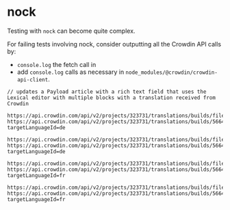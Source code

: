# nock

Testing with `nock` can become quite complex.

For failing tests involving nock, consider outputting all the Crowdin API calls by:

- `console.log` the fetch call in 
- add `console.log` calls as necessary in `node_modules/@crowdin/crowdin-api-client`. 

```
// updates a Payload article with a rich text field that uses the Lexical editor with multiple blocks with a translation received from Crowdin

https://api.crowdin.com/api/v2/projects/323731/translations/builds/files/56641
https://api.crowdin.com/api/v2/projects/323731/translations/builds/56641/download?targetLanguageId=de

https://api.crowdin.com/api/v2/projects/323731/translations/builds/files/56644
https://api.crowdin.com/api/v2/projects/323731/translations/builds/56644/download?targetLanguageId=de

https://api.crowdin.com/api/v2/projects/323731/translations/builds/files/56641
https://api.crowdin.com/api/v2/projects/323731/translations/builds/56641/download?targetLanguageId=fr

https://api.crowdin.com/api/v2/projects/323731/translations/builds/files/56644
https://api.crowdin.com/api/v2/projects/323731/translations/builds/56644/download?targetLanguageId=fr
```